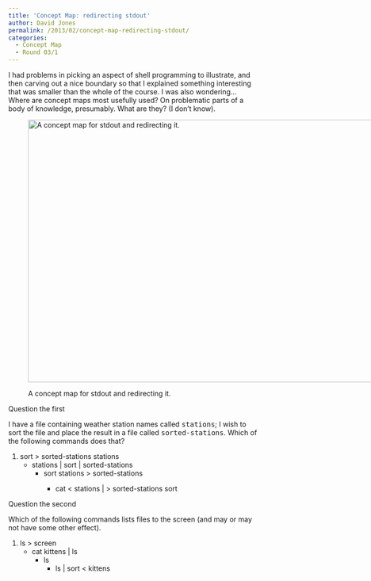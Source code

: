 ```yaml
---
title: 'Concept Map: redirecting stdout'
author: David Jones
permalink: /2013/02/concept-map-redirecting-stdout/
categories:
  - Concept Map
  - Round 03/1
---
```

I had problems in picking an aspect of shell programming to illustrate, and then carving out a nice boundary so that I explained something interesting that was smaller than the whole of the course. I was also wondering&#8230; Where are concept maps most usefully used? On problematic parts of a body of knowledge, presumably. What are they? (I don&#8217;t know).<figure id="attachment_1555" style="width: 707px;" class="wp-caption alignnone">

[<img src="http://teaching.software-carpentry.org/wp-content/uploads/2013/02/IMG_3810-1024x768.jpg" alt="A concept map for stdout and redirecting it." width="707" height="530" class="size-large wp-image-1555" />][1]<figcaption class="wp-caption-text">A concept map for stdout and redirecting it.</figcaption></figure> 
Question the first

I have a file containing weather station names called <tt>stations</tt>; I wish to sort the file and place the result in a file called <tt>sorted-stations</tt>. Which of the following commands does that?

1.  sort > sorted-stations stations 
    *   stations | sort | sorted-stations 
        *   sort stations > sorted-stations 
            *   cat < stations | > sorted-stations sort </ol> 
                Question the second
                
                Which of the following commands lists files to the screen (and may or may not have some other effect).
                
                1.  ls > screen 
                    *   cat kittens | ls 
                        *   ls 
                            *   ls | sort < kittens </ol>

 [1]: http://teaching.software-carpentry.org/wp-content/uploads/2013/02/IMG_3810.jpg

